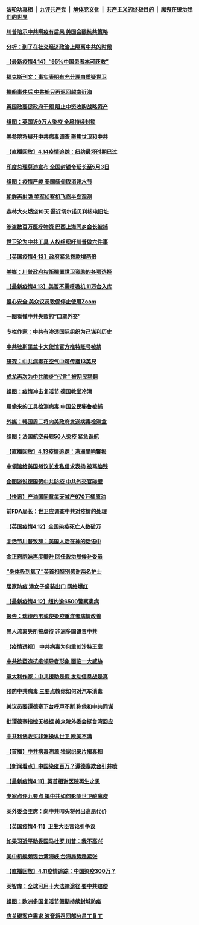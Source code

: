 

####  [法轮功真相](../../../../basic/blob/master/README.md?t=04150301) &nbsp;|&nbsp; [九评共产党](../../../../9ping.md/blob/master/README.md?t=04150301) &nbsp;|&nbsp; [解体党文化](../../../../jtdwh.md/blob/master/README.md?t=04150301)  &nbsp;|&nbsp; [共产主义的终极目的](../../../../gczydzjmd.md/blob/master/README.md?t=04150301) &nbsp;|&nbsp; [魔鬼在统治我们的世界](../../../../mgztzwmdsj.md/blob/master/README.md?t=04150301) 

#### [川普暗示中共瞒疫有后果 美国会酿抗共策略](../pages/nsc418/n12029990.md?t=04150301) 

#### [分析：到了在社交经济政治上隔离中共的时候](../pages/nsc418/n12030667.md?t=04150301) 

#### [【最新疫情4.14】“95%中国患者本可获救”](../pages/nsc418/n12027947.md?t=04150301) 

#### [福克斯刊文：事实表明有充分理由质疑世卫](../pages/nsc418/n12030392.md?t=04150301) 

#### [撞船事件后 中共船只再返回越南近海](../pages/nsc418/n12030336.md?t=04150301) 

#### [英国政要促政府干预 阻止中资收购战略资产](../pages/nsc418/n12030334.md?t=04150301) 

#### [组图：英国近9万人染疫 全境持续封锁](../pages/nsc418/n12029991.md?t=04150301) 

#### [美参院将展开中共病毒调查 聚焦世卫和中共](../pages/nsc418/n12030184.md?t=04150301) 

#### [【直播回放】4.14疫情追踪：纽约最坏时期已过](../pages/nsc418/n12030034.md?t=04150301) 

#### [印度总理莫迪宣布 全国封锁令延长至5月3日](../pages/nsc418/n12029887.md?t=04150301) 

#### [组图：疫情严峻 泰国缅甸取消泼水节](../pages/nsc418/n12029181.md?t=04150301) 

#### [朝鲜再射弹 美军侦察机飞临半岛观测](../pages/nsc418/n12029538.md?t=04150301) 

#### [森林大火燃烧10天 逼近切尔诺贝利核电旧址](../pages/nsc418/n12029411.md?t=04150301) 

#### [涉盗数百万医疗物资 巴西上海同乡会长被捕](../pages/nsc418/n12028867.md?t=04150301) 

#### [世卫沦为中共工具 人权组织吁川普做六件事](../pages/nsc418/n12028407.md?t=04150301) 

#### [【英国疫情4·13】政府紧急拨款增两倍](../pages/nsc418/n12028084.md?t=04150301) 

#### [美媒：川普政府权衡搁置世卫资助的各项选择](../pages/nsc418/n12028055.md?t=04150301) 

#### [【最新疫情4.13】美暂不需呼吸机 11万台入库](../pages/nsc418/n12024712.md?t=04150301) 

#### [担心安全 美众议员敦促停止使用Zoom](../pages/nsc418/n12028062.md?t=04150301) 

#### [一图看懂中共失败的“口罩外交”](../pages/nsc418/n12026088.md?t=04150301) 

#### [专栏作家：中共有渗透国际组织为己谋利历史](../pages/nsc418/n12025937.md?t=04150301) 

#### [中共驻斯里兰卡大使馆官方推特账号被禁](../pages/nsc418/n12027418.md?t=04150301) 

#### [研究：中共病毒在空气中可传播13英尺](../pages/nsc418/n12026960.md?t=04150301) 

#### [成龙再次为中共肺炎“代言” 被网民骂翻](../pages/nsc418/n12027356.md?t=04150301) 

#### [组图：疫情冲击复活节 德国教堂冷清](../pages/nsc418/n12026390.md?t=04150301) 

#### [用偷来的工具检测病毒 中国公民秘鲁被捕](../pages/nsc418/n12027194.md?t=04150301) 

#### [外媒：韩国周二将向美政府发送病毒检测盒](../pages/nsc418/n12027049.md?t=04150301) 

#### [组图：法国航空母舰50人染疫 紧急返航](../pages/nsc418/n12026871.md?t=04150301) 

#### [【直播回放】4.13疫情追踪：满洲里响警报](../pages/nsc418/n12026894.md?t=04150301) 

#### [中领馆给美国州议长发私信求表扬 被骂脑残](../pages/nsc418/n12026823.md?t=04150301) 

#### [企图游说德国赞中共防疫 中共外交官碰壁](../pages/nsc418/n12025608.md?t=04150301) 

#### [【快讯】产油国同意每天减产970万桶原油](../pages/nsc418/n12025209.md?t=04150301) 

#### [前FDA局长：世卫应调查中共对疫情的处理](../pages/nsc418/n12025386.md?t=04150301) 

#### [【英国疫情4.12】全国染疫死亡人数破万](../pages/nsc418/n12025150.md?t=04150301) 

#### [复活节川普致辞：美国人活在神的话语中](../pages/nsc418/n12025100.md?t=04150301) 

#### [金正恩胞妹再度攀升 回任政治局候补委员](../pages/nsc418/n12024905.md?t=04150301) 

#### [“身体吸到氧了”英首相特别感谢两名护士](../pages/nsc418/n12025111.md?t=04150301) 

#### [居家防疫 澳女子盛装出门 网络爆红](../pages/nsc418/n12024646.md?t=04150301) 

#### [【最新疫情4.12】纽约逾6500警察患病](../pages/nsc418/n12020389.md?t=04150301) 

#### [报告：瑞德西韦或使染疫重症者病情改善](../pages/nsc418/n12024936.md?t=04150301) 

#### [黑人流离失所被虐待 非洲多国谴责中共](../pages/nsc418/n12024673.md?t=04150301) 

#### [【疫情透视】 中共病毒为何重创沙特王室](../pages/nsc418/n12024111.md?t=04150301) 

#### [中共欲塑造抗疫领导者形象 面临一大威胁](../pages/nsc418/n12024402.md?t=04150301) 

#### [意大利作家：中共援助是假 发动信息战是真](../pages/nsc418/n12006306.md?t=04150301) 

#### [预防中共病毒 三要点教你如何对汽车消毒](../pages/nsc418/n11945863.md?t=04150301) 

#### [美议员要谭德塞下台呼声不断 称他和中共同谋](../pages/nsc418/n12023568.md?t=04150301) 

#### [批谭德塞指控无根据 美众院外委会挺台湾回应](../pages/nsc418/n12023535.md?t=04150301) 

#### [中共利诱收买非洲操纵世卫 欧美不满](../pages/nsc418/n12023523.md?t=04150301) 

#### [【首播】中共病毒溯源 独家纪录片揭真相](../pages/nsc418/n12021942.md?t=04150301) 

#### [【新闻看点】中国染疫百万？谭德塞欺台引井喷](../pages/nsc418/n12023195.md?t=04150301) 

#### [【最新疫情4.11】英首相谢医院再生之恩](../pages/nsc418/n12021395.md?t=04150301) 

#### [专家点评九要点 揭中共如何影响世卫酿瘟疫](../pages/nsc418/n12020902.md?t=04150301) 

#### [英外委会主席：向中共叩头将付出高昂代价](../pages/nsc418/n12023009.md?t=04150301) 

#### [【英国疫情4·11】卫生大臣言论引争议](../pages/nsc418/n12023067.md?t=04150301) 

#### [如果习近平助委国马杜罗 川普：我不高兴](../pages/nsc418/n12023020.md?t=04150301) 

#### [美中机舰频现台湾海峡 台海局势趋紧张](../pages/nsc418/n12022884.md?t=04150301) 

#### [【直播回放】4.11疫情追踪：中国染疫300万？](../pages/nsc418/n12022682.md?t=04150301) 

#### [英智库：全球可用十大法律途径 要中共赔偿](../pages/nsc418/n12021377.md?t=04150301) 

#### [组图：欧洲多国复活节假期持续封城防疫](../pages/nsc418/n12022416.md?t=04150301) 

#### [应关键客户需求 波音将召回部分员工复工](../pages/nsc418/n12022504.md?t=04150301) 

